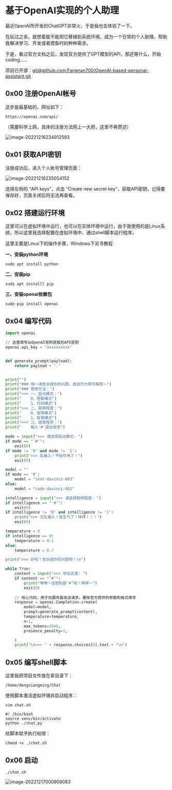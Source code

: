 # 基于OpenAI实现的个人助理

最近OpenAI所开发的ChatGPT非常火，于是我也去体验了一下。

在玩过之余，就想着能不能把它移植到系统环境，成为一个日常的个人助理，帮助我解决学习、开发或者摸鱼时的种种需求。

于是，看过官方文档之后，发现官方提供了GPT模型的API，那还等什么，开始coding......

项目已开源：[git@github.com:Fangnan700/OpenAI-based-personal-assistant.git]()



## 0x00 注册OpenAI帐号

这步是最基础的，网址如下：

```http
https://openai.com/api/
```

（需要科学上网，具体的注册方法网上一大把，这里不再赘述）

![image-20221216234912593](https://yvling-typora-image-1257337367.cos.ap-nanjing.myqcloud.com/typora/image-20221216234912593.png)



## 0x01 获取API密钥

注册成功后，进入个人帐号管理页面：

![image-20221216235054152](https://yvling-typora-image-1257337367.cos.ap-nanjing.myqcloud.com/typora/image-20221216235054152.png)

选择左侧的 “API keys”，点击 “Create new secret key”，获取API密钥，记得要保存好，页面关闭后将无法再查看。



## 0x02 搭建运行环境

这里可以在虚拟环境中运行，也可以在实体环境中运行，由于我使用的是Linux系统，所以这里我选择配置在虚拟环境中，通过shell脚本运行程序。

这里主要是Linux下的操作步骤，Windows下另寻教程

**一、安装python环境**

```shell
sudo apt install python
```

**二、安装pip**

```shell
sudo apt installl pip
```

**三、安装openai依赖包**

```shell
sudo pip install openai
```



## 0x04 编写代码

```python
import openai

// 这里填写从OpenAI官网获取的API密钥
openai.api_key = "xxxxxxxxxx"


def generate_prompt(payload):
    return payload + "."


print("")
print("### 嗨～请告诉我你的问题，我会尽力帮你解答～")
print("### 使用方法：")
print(">>> 一、启动模式：")
print("    0、陪聊模式")
print("    1、代码模式")
print(">>> 二、聪明程度：")
print("    0、智障模式")
print("    1、智慧模式")
print(">>> 三、结束程序：")
print("    输入'#'退出程序")

mode = input(">>> 请选择启动模式: ")
if mode == "'#'":
    exit(0)
if mode != '0' and mode != '1':
    print(">>> 乱输入！不给你用了！")
    exit(0)

model = ""
if mode == '0':
    model = "text-davinci-003"
else:
    model = "code-davinci-002"

intelligence = input(">>> 请选择聪明程度: ")
if intelligence == "'#'":
    exit(0)
if intelligence != '0' and intelligence != '1':
    print(">>> 又乱输入！我生气了！拜拜！！！")
    exit(0)

temperature = 0
if intelligence == 0:
    temperature = 0.1
else:
    temperature = 0.7

print(">>> 好啦！告诉我你的问题吧！\n")

while True:
    content = input(">>> 写在这里: ")
    if content == "‘#’":
        print("嘿嘿～没想到是‘#’吧！拜拜～")
        exit(0)
    
    // 核心代码，用于向服务器发送请求，要按官方提供的参数和格式填写
    response = openai.Completion.create(
        model=model,
        prompt=generate_prompt(content),
        temperature=temperature,
        n=1,
        max_tokens=2048,
        presence_penalty=1,

    )
    print("\n>>> " + response.choices[0].text + "\n")

```



## 0x05 编写shell脚本

这里我把项目文件放在家目录下：

```
/home/dengxiangming/Chat
```

使用脚本激活虚拟环境并启动程序：

```shell
vim chat.sh
```

```shell
#! /bin/bash
source venv/bin/activate
python ./chat.py
```

给脚本赋予执行权限：

```shell
chmod +x ./chat.sh
```



## 0x06 启动

```shell
./chat.sh
```

![image-20221217000909083](https://yvling-typora-image-1257337367.cos.ap-nanjing.myqcloud.com/typora/image-20221217000909083.png)



